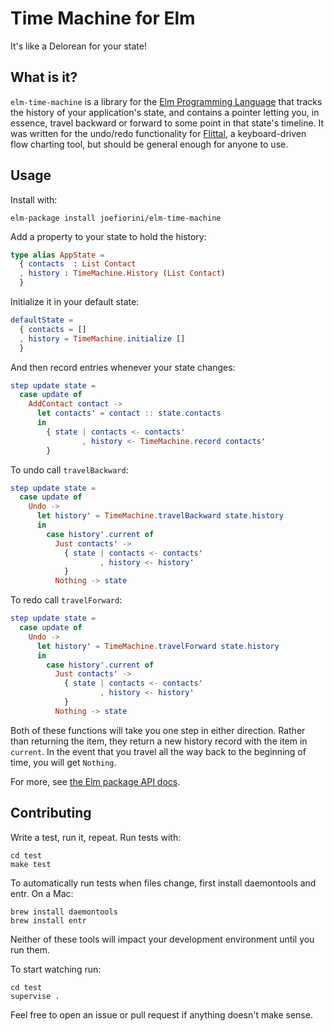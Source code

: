 # Time Machine for Elm

It's like a Delorean for your state!

## What is it?

`elm-time-machine` is a library for the [Elm Programming Language](http://elm-lang.org) that tracks the history of your application's state, and contains a pointer letting you, in essence, travel backward or forward to some point in that state's timeline. It was written for the undo/redo functionality for [Flittal](http://flittal.com), a keyboard-driven flow charting tool, but should be general enough for anyone to use.

## Usage

Install with:

```
elm-package install joefiorini/elm-time-machine
```

Add a property to your state to hold the history:

```elm
type alias AppState =
  { contacts  : List Contact
  , history : TimeMachine.History (List Contact)
  }
```

Initialize it in your default state:

```elm
defaultState =
  { contacts = []
  , history = TimeMachine.initialize []
  }
```

And then record entries whenever your state changes:

```elm
step update state =
  case update of
    AddContact contact ->
      let contacts' = contact :: state.contacts
      in
        { state | contacts <- contacts'
                , history <- TimeMachine.record contacts'
        }
```

To undo call `travelBackward`:

```elm
step update state =
  case update of
    Undo ->
      let history' = TimeMachine.travelBackward state.history
      in
        case history'.current of
          Just contacts' ->
            { state | contacts <- contacts'
                    , history <- history'
            }
          Nothing -> state
```

To redo call `travelForward`:

```elm
step update state =
  case update of
    Undo ->
      let history' = TimeMachine.travelForward state.history
      in
        case history'.current of
          Just contacts' ->
            { state | contacts <- contacts'
                    , history <- history'
            }
          Nothing -> state
```

Both of these functions will take you one step in either direction. Rather than returning the item, they return a new history record with the item in `current`. In the event that you travel all the way back to the beginning of time, you will get `Nothing`.

For more, see [the Elm package API docs](http://package.elm-lang.org/packages/joefiorini/elm-time-machine/1.0.0).

## Contributing

Write a test, run it, repeat. Run tests with:

```
cd test
make test
```

To automatically run tests when files change, first install daemontools and entr. On a Mac:

```
brew install daemontools
brew install entr
```

Neither of these tools will impact your development environment until you run them.

To start watching run:

```
cd test
supervise .
```

Feel free to open an issue or pull request if anything doesn't make sense.

